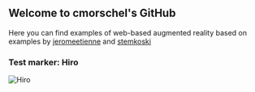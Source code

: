 ## Welcome to cmorschel's GitHub
Here you can find examples of web-based augmented reality based on examples by [jeromeetienne](https://github.com/jeromeetienne/AR.js) and [stemkoski](https://github.com/stemkoski/AR-Examples)

### Test marker: Hiro
![Hiro](../ImageSources/HIRO.jpg)

